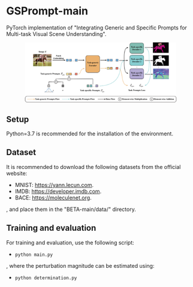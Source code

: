 # GSPrompt-main

PyTorch implementation of "Integrating Generic and Specific Prompts for Multi-task Visual Scene Understanding".

<div align="center">
  <img width="80%" alt="" src="GSPrompt.png">
</div>

## Setup
Python=3.7 is recommended for the installation of the environment.

## Dataset
It is recommended to download the following datasets from the official website:

- MNIST: https://yann.lecun.com.
- IMDB: https://developer.imdb.com.
- BACE: https://moleculenet.org.

, and place them in the "BETA-main/data/" directory.

## Training and evaluation
For training and evaluation, use the following script:

- `python main.py`

, where the perturbation magnitude can be estimated using:

- `python determination.py`
